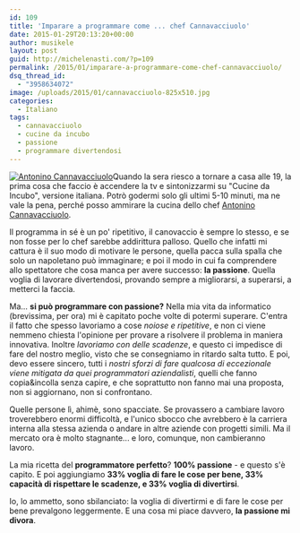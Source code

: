 ```yaml
---
id: 109
title: 'Imparare a programmare come ... chef Cannavacciuolo'
date: 2015-01-29T20:13:20+00:00
author: musikele
layout: post
guid: http://michelenasti.com/?p=109
permalink: /2015/01/imparare-a-programmare-come-chef-cannavacciuolo/
dsq_thread_id:
  - "3958634072"
image: /uploads/2015/01/cannavacciuolo-825x510.jpg
categories:
  - Italiano
tags:
  - cannavacciuolo
  - cucine da incubo
  - passione
  - programmare divertendosi
---
```

[<img class=" size-medium wp-image-111 alignright" src="https://i1.wp.com/michelenasti.com/uploads/2015/01/cannavacciuolo-300x200.jpg?fit=300%2C200" alt="Antonino Cannavacciuolo" srcset="https://i2.wp.com/michelenasti.com/uploads/2015/01/cannavacciuolo.jpg?resize=300%2C200 300w, https://i2.wp.com/michelenasti.com/uploads/2015/01/cannavacciuolo.jpg?resize=1024%2C683 1024w, https://i2.wp.com/michelenasti.com/uploads/2015/01/cannavacciuolo.jpg?w=1600 1600w" sizes="(max-width: 300px) 100vw, 300px" data-recalc-dims="1" />](https://i2.wp.com/michelenasti.com/uploads/2015/01/cannavacciuolo.jpg)Quando la sera riesco a tornare a casa alle 19, la prima cosa che faccio è accendere la tv e sintonizzarmi su "Cucine da Incubo", versione italiana. Potrò godermi solo gli ultimi 5-10 minuti, ma ne vale la pena, perché posso ammirare la cucina dello chef [Antonino Cannavacciuolo](http://www.antoninocannavacciuolo.it/).

Il programma in sé è un po' ripetitivo, il canovaccio è sempre lo stesso, e se non fosse per lo chef sarebbe addirittura palloso. Quello che infatti mi cattura è il suo modo di motivare le persone, quella pacca sulla spalla che solo un napoletano può immaginare; e poi il modo in cui fa comprendere allo spettatore che cosa manca per avere successo: **la passione**. Quella voglia di lavorare divertendosi, provando sempre a migliorarsi, a superarsi, a metterci la faccia.

Ma... **si può programmare con passione?** Nella mia vita da informatico (brevissima, per ora) mi è capitato poche volte di potermi superare. C'entra il fatto che spesso lavoriamo a cose _noiose e ripetitive_, e non ci viene nemmeno chiesta l'opinione per provare a risolvere il problema in maniera innovativa. Inoltre _lavoriamo con delle scadenze_, e questo ci impedisce di fare del nostro meglio, visto che se consegniamo in ritardo salta tutto. E poi, devo essere sincero, tutti i _nostri sforzi di fare qualcosa di eccezionale viene mitigata da quei programmatori aziendalisti_, quelli che fanno copia&incolla senza capire, e che soprattutto non fanno mai una proposta, non si aggiornano, non si confrontano.

Quelle persone lì, ahimè, sono spacciate. Se provassero a cambiare lavoro troverebbero enormi difficoltà, e l'unico sbocco che avrebbero è la carriera interna alla stessa azienda o andare in altre aziende con progetti simili. Ma il mercato ora è molto stagnante... e loro, comunque, non cambieranno lavoro.

La mia ricetta del **programmatore perfetto**? **100% passione** - e questo s'è capito. E poi aggiungiamo **33% voglia di fare le cose per bene, 33% capacità di rispettare le scadenze, e 33% voglia di divertirsi**.

Io, lo ammetto, sono sbilanciato: la voglia di divertirmi e di fare le cose per bene prevalgono leggermente. E una cosa mi piace davvero, **la passione mi divora**.